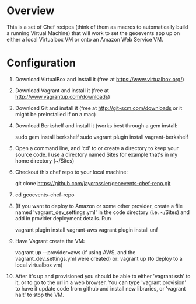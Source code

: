 Overview
========

This is a set of Chef recipes (think of them as macros to automatically build a running Virtual Machine) that will work to set the
geoevents app up on either a local Virtualbox VM or onto an Amazon Web Service VM.


Configuration
=============

1. Download VirtualBox and install it (free at https://www.virtualbox.org/)
2. Download Vagrant and install it (free at http://www.vagrantup.com/downloads)
3. Download Git and install it (free at http://git-scm.com/downloads or it might be preinstalled if on a mac)
4. Download Berkshelf and install it (works best through a gem install:

    sudo gem install berkshelf
    sudo vagrant plugin install vagrant-berkshelf

5. Open a command line, and 'cd' to or create a directory to keep your source code. I use a directory named Sites for example that's in my home directory (~/Sites)
6. Checkout this chef repo to your local machine:

    git clone https://github.com/jaycrossler/geoevents-chef-repo.git

7. cd geoevents-chef-repo
8. (If you want to deploy to Amazon or some other provider, create a file named 'vagrant_dev_settings.yml' in the code directory (i.e. ~/Sites) and add in provider deployment details.  Run

    vagrant plugin install vagrant-aws
    vagrant plugin install unf

9. Have Vagrant create the VM:

    vagrant up --provider=aws (if using AWS, and the vagrant_dev_settings.yml were created)
    or:
    vagrant up (to deploy to a local virtualbox vm)

10. After it's up and provisioned you should be able to either 'vagrant ssh' to it, or to go to the url in a web browser.
You can type 'vagrant provision' to have it update code from github and install new libraries, or 'vagrant halt' to stop the VM.
